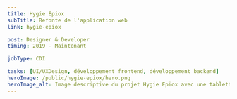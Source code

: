 ```yaml
---
title: Hygie Epiox
subTitle: Refonte de l'application web
link: hygie-epiox

post: Designer & Developer
timing: 2019 - Maintenant

jobType: CDI

tasks: [UI/UXDesign, développement frontend, développement backend]
heroImage: /public/hygie-epiox/hero.png
heroImage_alt: Image descriptive du projet Hygie Epiox avec une tablette, un ordinateur et un smartphone
---
```


